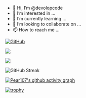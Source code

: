 - 👋 Hi, I’m @devolopcode
- 👀 I’m interested in ...
- 🌱 I’m currently learning ...
- 💞️ I’m looking to collaborate on ...
- 📫 How to reach me ...

[![GitHub](https://img.shields.io/badge/dynamic/json?logo=github&label=GitHub&labelColor=495867&color=495867&query=%24.data.totalSubs&url=https%3A%2F%2Fapi.spencerwoo.com%2Fsubstats%2F%3Fsource%3Dgithub%26queryKey%3Dhayschan&style=flat-square)](https://github.com/Pear107)

![](https://github-readme-stats.vercel.app/api?username=Pear107)

![](https://github-readme-stats.vercel.app/api/top-langs/?username=Pear107&layout=compact)

![GitHub Streak](https://github-readme-streak-stats.herokuapp.com/?user=Pear107&theme=dark)

[![Pear107's github activity graph](https://github-readme-activity-graph.cyclic.app/graph?username=Pear107)](https://github.com/ashutosh00710/github-readme-activity-graph)

[![trophy](https://github-profile-trophy.vercel.app/?username=Pear107)](https://github.com/ryo-ma/github-profile-trophy)
